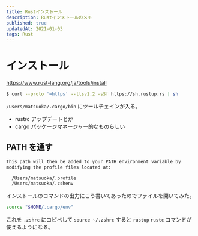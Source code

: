 ```yaml
---
title: Rustインストール
description: Rustインストールのメモ
published: true
updatedAt: 2021-01-03
tags: Rust
---
```


# インストール

https://www.rust-lang.org/ja/tools/install

```sh
$ curl --proto '=https' --tlsv1.2 -sSf https://sh.rustup.rs | sh
```

`/Users/matsuoka/.cargo/bin` にツールチェインが入る。

- rustrc アップデートとか
- cargo パッケージマネージャー的なものらしい

## PATH を通す

```sh
This path will then be added to your PATH environment variable by
modifying the profile files located at:

  /Users/matsuoka/.profile
  /Users/matsuoka/.zshenv
```

インストールのコマンドの出力にこう書いてあったのでファイルを開いてみた。

```sh
source "$HOME/.cargo/env"
```

これを `.zshrc` にコピペして `source ~/.zshrc` すると `rustup` `rustc` コマンドが使えるようになる。
